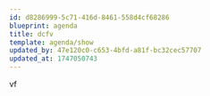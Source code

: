 ```yaml
---
id: d8286999-5c71-416d-8461-558d4cf68286
blueprint: agenda
title: dcfv
template: agenda/show
updated_by: 47e120c0-c653-4bfd-a81f-bc32cec57707
updated_at: 1747050743
---
```

vf